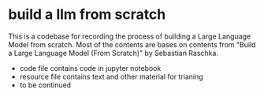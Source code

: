 # build a llm from scratch
 This is a codebase for recording the process of building a Large Language Model from scratch. Most of the contents are bases on contents from "Build a Large Language Model (From Scratch)" by Sebastian Raschka.
 - code file contains code in jupyter notebook
 - resource file contains text and other material for trianing
 - to be continued
